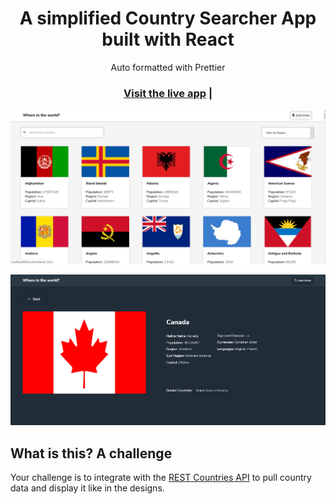<h1 align="center">A simplified Country Searcher App built with React</h1>

<div align="center">Auto formatted with Prettier</div>

<h3 align="center">
  <a href="https://whereintheworld-react.netlify.app/">Visit the live app</a> |
</h3>

![App screenshot](./assets/HomePage.PNG)


![App screenshot](./assets/DetailsPage.PNG)

## What is this? A challenge

Your challenge is to integrate with the [REST Countries API](https://restcountries.eu) to pull country data and display it like in the designs.
